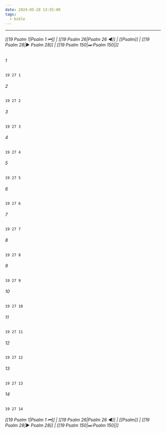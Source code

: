 ```yaml
---
date: 2024-05-28 13:55:00
tags:
  - bible
---
```

___

###### [[19 Psalm 1|Psalm 1 ⏮]] | [[19 Psalm 26|Psalm 26 ◀]] | [[Psalm]] | [[19 Psalm 28|▶ Psalm 28]] | [[19 Psalm 150|⏭ Psalm 150|]]

###### 1
``` verse
19 27 1 
```
###### 2
``` verse
19 27 2 
```
###### 3
``` verse
19 27 3 
```
###### 4
``` verse
19 27 4 
```
###### 5
``` verse
19 27 5 
```
###### 6
``` verse
19 27 6 
```
###### 7
``` verse
19 27 7 
```
###### 8
``` verse
19 27 8 
```
###### 9
``` verse
19 27 9 
```
###### 10
``` verse
19 27 10 
```
###### 11
``` verse
19 27 11 
```
###### 12
``` verse
19 27 12 
```
###### 13
``` verse
19 27 13 
```
###### 14
``` verse
19 27 14 
```

###### [[19 Psalm 1|Psalm 1 ⏮]] | [[19 Psalm 26|Psalm 26 ◀]] | [[Psalm]] | [[19 Psalm 28|▶ Psalm 28]] | [[19 Psalm 150|⏭ Psalm 150|]]

